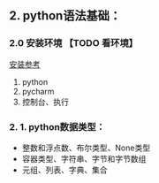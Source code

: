 
## 2. python语法基础：
### 2.0 安装环境 【TODO 看环境】
[安装参考](http://www.liaoxuefeng.com/wiki/001374738125095c955c1e6d8bb493182103fac9270762a000/001374738150500472fd5785c194ebea336061163a8a974000)
1. python
2. pycharm
3. 控制台、执行
 
### 2. 1. python数据类型：

* 整数和浮点数、布尔类型、None类型
* 容器类型、字符串、字节和字节数组
* 元组、列表、字典、集合
